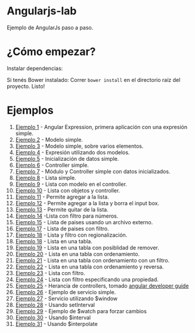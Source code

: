 Angularjs-lab
=============

Ejemplo de AngularJs paso a paso.


¿Cómo empezar?
=============

Instalar dependencias:

Si tenés Bower instalado:
Correr `bower install` en el directorio raíz del proyecto.
Listo!

Ejemplos
========

1. [Ejemplo 1](https://github.com/leomicheloni/angularjs-lab/blob/master/examples/ejemplo1) - Angular Expression, primera aplicación con una expresión simple.
2. [Ejemplo 2](https://github.com/leomicheloni/angularjs-lab/blob/master/examples/ejemplo2) - Modelo simple.
3. [Ejemplo 3](https://github.com/leomicheloni/angularjs-lab/blob/master/examples/ejemplo3) - Modelo simple, sobre varios elementos.
4. [Ejemplo 4](https://github.com/leomicheloni/angularjs-lab/blob/master/examples/ejemplo4) - Expresión utilizando dos modelos.
5. [Ejemplo 5](https://github.com/leomicheloni/angularjs-lab/blob/master/examples/ejemplo5) - Inicialización de datos simple.
6. [Ejemplo 6](https://github.com/leomicheloni/angularjs-lab/blob/master/examples/ejemplo6) - Controller simple.
7. [Ejemplo 7](https://github.com/leomicheloni/angularjs-lab/blob/master/examples/ejemplo7) - Módulo y Controller simple con datos inicializados.
8. [Ejemplo 8](https://github.com/leomicheloni/angularjs-lab/blob/master/examples/ejemplo8) - Lista simple.
9. [Ejemplo 9](https://github.com/leomicheloni/angularjs-lab/blob/master/examples/ejemplo9) - Lista con modelo en el controller.
10. [Ejemplo 10](https://github.com/leomicheloni/angularjs-lab/blob/master/examples/ejemplo10) - Lista con objetos y controller.
11. [Ejemplo 11](https://github.com/leomicheloni/angularjs-lab/blob/master/examples/ejemplo11) - Permite agregar a la lista.
12. [Ejemplo 12](https://github.com/leomicheloni/angularjs-lab/blob/master/examples/ejemplo12) - Permite agregar a la lista y borra el input box.
13. [Ejemplo 13](https://github.com/leomicheloni/angularjs-lab/blob/master/examples/ejemplo13) - Permite quitar de la lista.
14. [Ejemplo 14](https://github.com/leomicheloni/angularjs-lab/blob/master/examples/ejemplo14)  -Lista con filtro para números.
15. [Ejemplo 15](https://github.com/leomicheloni/angularjs-lab/blob/master/examples/ejemplo15/) - Lista de paises usando un archivo externo.
17. [Ejemplo 17](https://github.com/leomicheloni/angularjs-lab/blob/master/examples/ejemplo17/) - Lista de paises con filtro.
18. [Ejemplo 18](https://github.com/leomicheloni/angularjs-lab/blob/master/examples/ejemplo18/) - Lista y filtro con regionalización.
18. [Ejemplo 18](https://github.com/leomicheloni/angularjs-lab/blob/master/examples/ejemplo18/) - Lista en una tabla.
19. [Ejemplo 19](https://github.com/leomicheloni/angularjs-lab/blob/master/examples/ejemplo19/) - Lista en una tabla con posiblidad de remover.
20. [Ejemplo 20](https://github.com/leomicheloni/angularjs-lab/blob/master/examples/ejemplo20/) - Lista en una tabla con ordenamiento.
21. [Ejemplo 21](https://github.com/leomicheloni/angularjs-lab/blob/master/examples/ejemplo21/) - Lista en una tabla con ordenamiento con un filtro.
22. [Ejemplo 22](https://github.com/leomicheloni/angularjs-lab/blob/master/examples/ejemplo22/) - Lista en una tabla con ordenamiento y reversa.
23. [Ejemplo 23](https://github.com/leomicheloni/angularjs-lab/blob/master/examples/ejemplo23/) - Lista con filtro.
24. [Ejemplo 24](https://github.com/leomicheloni/angularjs-lab/blob/master/examples/ejemplo24/) - Lista con filtro especificando una propiedad.
25. [Ejemplo 25](https://github.com/leomicheloni/angularjs-lab/blob/master/examples/ejemplo25/) - Herancia de controllers, tomado [angular developer guide](https://docs.angularjs.org/guide/controller)
26. [Ejemplo 26](https://github.com/leomicheloni/angularjs-lab/blob/master/examples/ejemplo26/) - Ejemplo de servicio simple.
27. [Ejemplo 27](https://github.com/leomicheloni/angularjs-lab/blob/master/examples/ejemplo27/) - Servicio utilizando $window
28. [Ejemplo 28](https://github.com/leomicheloni/angularjs-lab/blob/master/examples/ejemplo28/) - Usando setInterval
29. [Ejemplo 29](https://github.com/leomicheloni/angularjs-lab/blob/master/examples/ejemplo29/) - Ejemplo de $watch para forzar cambios
30. [Ejemplo 30](https://github.com/leomicheloni/angularjs-lab/blob/master/examples/ejemplo30/) - Usando $interval
31. [Ejemplo 31](https://github.com/leomicheloni/angularjs-lab/blob/master/examples/ejemplo31/) - Usando $interpolate
